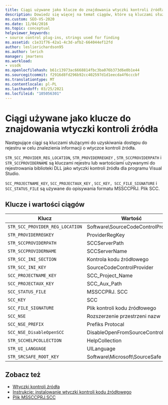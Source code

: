 ```yaml
---
title: Ciągi używane jako klucze do znajdowania wtyczki kontroli źródła
description: Dowiedz się więcej na temat ciągów, które są kluczami służącymi do uzyskiwania dostępu do rejestru, aby znaleźć informacje o dodatku kontroli źródła.
ms.custom: SEO-VS-2020
ms.date: 11/04/2016
ms.topic: conceptual
helpviewer_keywords:
- source control plug-ins, strings used for finding
ms.assetid: c1e31f76-42a1-4c3d-afb2-664044ef12fd
author: leslierichardson95
ms.author: lerich
manager: jmartens
ms.workload:
- vssdk
ms.openlocfilehash: b61c13973ac6668814fbc3ba076b373d6e0b1e44
ms.sourcegitcommit: f2916d8fd296b92cc402597d1d1eecda4f6cccbf
ms.translationtype: MT
ms.contentlocale: pl-PL
ms.lasthandoff: 03/25/2021
ms.locfileid: "105056301"
---
```

# <a name="strings-used-as-keys-for-finding-a-source-control-plug-in"></a>Ciągi używane jako klucze do znajdowania wtyczki kontroli źródła
Następujące ciągi są kluczami służącymi do uzyskiwania dostępu do rejestru w celu znalezienia informacji o wtyczce kontroli źródła.

 `STR_SCC_PROVIDER_REG_LOCATION`, `STR_PROVIDERREGKEY` , `STR_SCCPROVIDERPATH` i `STR_SCCPROVIDERNAME` są kluczami rejestru lub wartościami używanymi do rejestrowania biblioteki DLL jako wtyczki kontroli źródła dla programu Visual Studio.

 `SCC_PROJECTNAME_KEY`, `SCC_PROJECTAUX_KEY` , `SCC_KEY, SCC_FILE_SIGNATURE` i `SCC_STATUS_FILE` są używane do opisywania formatu MSSCCPRJ. Plik SCC.

## <a name="string-keys-and-values"></a>Klucze i wartości ciągów

|Klucz|Wartość|
|---------|-----------|
|`STR_SCC_PROVIDER_REG_LOCATION`|Software\SourceCodeControlProvider|
|`STR_PROVIDERREGKEY`|ProviderRegKey|
|`STR_SCCPROVIDERPATH`|SCCServerPath|
|`STR_SCCPROVIDERNAME`|SCCServerName|
|`STR_SCC_INI_SECTION`|Kontrola kodu źródłowego|
|`STR_SCC_INI_KEY`|SourceCodeControlProvider|
|`SCC_PROJECTNAME_KEY`|SCC_Project_Name|
|`SCC_PROJECTAUX_KEY`|SCC_Aux_Path|
|`SCC_STATUS_FILE`|MSSCCPRJ. SCC|
|`SCC_KEY`|SCC|
|`SCC_FILE_SIGNATURE`|Plik kontroli kodu źródłowego|
|`SCC_NSE`|Rozszerzenie przestrzeni nazw|
|`SCC_NSE_PREFIX`|Prefiks Protocal|
|`SCC_NSE_DisableOpenSCC`|DisableOpenFromSourceControl|
|`STR_SCCHELPCOLLECTION`|HelpCollection|
|`STR_UI_LANGUAGE`|UILanguage|
|`STR_SRCSAFE_ROOT_KEY`|Software\Microsoft\SourceSafe|

## <a name="see-also"></a>Zobacz też
- [Wtyczki kontroli źródła](../extensibility/source-control-plug-ins.md)
- [Instrukcje: instalowanie wtyczki kontroli kodu źródłowego](../extensibility/internals/how-to-install-a-source-control-plug-in.md)
- [Plik MSSCCPRJ.SCC](../extensibility/mssccprj-scc-file.md)
